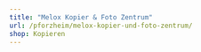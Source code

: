 ```yaml
---
title: "Melox Kopier & Foto Zentrum"
url: /pforzheim/melox-kopier-und-foto-zentrum/
shop: Kopieren
---
```


